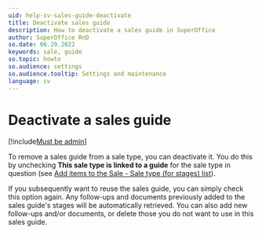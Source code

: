 ```yaml
---
uid: help-sv-sales-guide-deactivate
title: Deactivate sales guide
description: How to deactivate a sales guide in SuperOffice
author: SuperOffice RnD
so.date: 06.29.2022
keywords: sale, guide
so.topic: howto
so.audience: settings
so.audience.tooltip: Settings and maintenance
language: sv
---
```


# Deactivate a sales guide

[!include[Must be admin](../../../learn/includes/req-admin.md)]

To remove a sales guide from a sale type, you can deactivate it. You do this by unchecking **This sale type is linked to a guide** for the sale type in question (see [Add items to the Sale - Sale type (for stages) list][1]).

If you subsequently want to reuse the sales guide, you can simply check this option again. Any follow-ups and documents previously added to the sales guide's stages will be automatically retrieved. You can also add new follow-ups and/or documents, or delete those you do not want to use in this sales guide.

<!-- Referenced links -->
[1]: ../../../admin/lists/learn/sale-type.md

<!-- Referenced images -->

